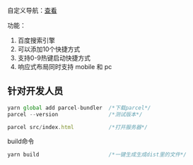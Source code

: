 自定义导航：[查看](http://sunxiaochuang.top/nav-1/dist/index.html)

功能：
1. 百度搜索引擎
2. 可以添加10个快捷方式
3. 支持0-9热键启动快捷方式
4. 响应式布局同时支持 mobile 和 pc




## 针对开发人员
```JavaScript
yarn global add parcel-bundler  /*下载parcel*/  
parcel --version                /*测试版本*/

parcel src/index.html           /*打开服务器*/
```

build命令
```JavaScript
yarn build                      /*一键生成生成dist里的文件*/
```


